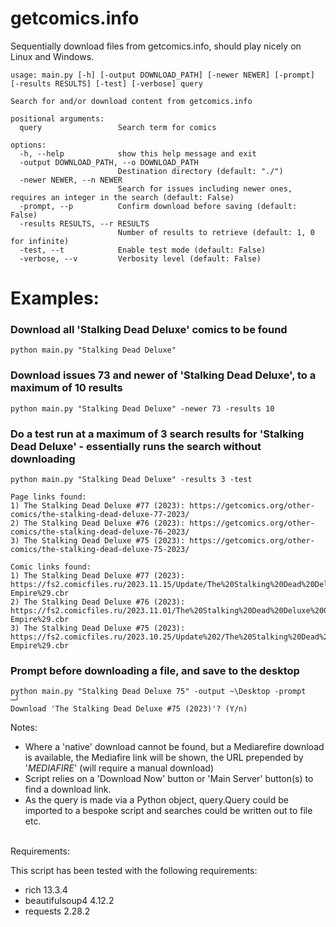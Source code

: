 # getcomics.info
Sequentially download files from getcomics.info, should play nicely on Linux and Windows.

```
usage: main.py [-h] [-output DOWNLOAD_PATH] [-newer NEWER] [-prompt] [-results RESULTS] [-test] [-verbose] query

Search for and/or download content from getcomics.info

positional arguments:
  query                 Search term for comics

options:
  -h, --help            show this help message and exit
  -output DOWNLOAD_PATH, --o DOWNLOAD_PATH
                        Destination directory (default: "./")
  -newer NEWER, --n NEWER
                        Search for issues including newer ones, requires an integer in the search (default: False)
  -prompt, --p          Confirm download before saving (default: False)
  -results RESULTS, --r RESULTS
                        Number of results to retrieve (default: 1, 0 for infinite)
  -test, --t            Enable test mode (default: False)
  -verbose, --v         Verbosity level (default: False)
```

# Examples:
### Download all 'Stalking Dead Deluxe' comics to be found
```
python main.py "Stalking Dead Deluxe"
```

### Download issues 73 and newer of 'Stalking Dead Deluxe', to a maximum of 10 results
```
python main.py "Stalking Dead Deluxe" -newer 73 -results 10
```

### Do a test run at a maximum of 3 search results for 'Stalking Dead Deluxe' - essentially runs the search without downloading
```
python main.py "Stalking Dead Deluxe" -results 3 -test                                                              

Page links found:
1) The Stalking Dead Deluxe #77 (2023): https://getcomics.org/other-comics/the-stalking-dead-deluxe-77-2023/
2) The Stalking Dead Deluxe #76 (2023): https://getcomics.org/other-comics/the-stalking-dead-deluxe-76-2023/
3) The Stalking Dead Deluxe #75 (2023): https://getcomics.org/other-comics/the-stalking-dead-deluxe-75-2023/

Comic links found:
1) The Stalking Dead Deluxe #77 (2023): https://fs2.comicfiles.ru/2023.11.15/Update/The%20Stalking%20Dead%20Deluxe%20077%20%282023%29%20%28Digital%29%20%28Li%27l-Empire%29.cbr
2) The Stalking Dead Deluxe #76 (2023): https://fs2.comicfiles.ru/2023.11.01/The%20Stalking%20Dead%20Deluxe%20076%20%282023%29%20%28Digital%29%20%28Li_l-Empire%29.cbr
3) The Stalking Dead Deluxe #75 (2023): https://fs2.comicfiles.ru/2023.10.25/Update%202/The%20Stalking%20Dead%20Deluxe%20075%20%282023%29%20%28Digital%29%20%28%20Li%27l-Empire%29.cbr
```

### Prompt before downloading a file, and save to the desktop
```
python main.py "Stalking Dead Deluxe 75" -output ~\Desktop -prompt                                                                                ─╯
Download 'The Stalking Dead Deluxe #75 (2023)'? (Y/n)
```
Notes:

* Where a 'native' download cannot be found, but a Mediarefire download is available, the Mediafire link will be shown, the URL prepended by '_MEDIAFIRE_' (will require a manual download)
* Script relies on a 'Download Now' button or 'Main Server' button(s) to find a download link.
* As the query is made via a Python object, query.Query could be imported to a bespoke script and searches could be written out to file etc.
<br>
Requirements:

This script has been tested with the following requirements:

* rich                 13.3.4
* beautifulsoup4       4.12.2
* requests             2.28.2 
